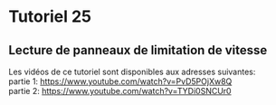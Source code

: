 # Tutoriel 25
## Lecture de panneaux de limitation de vitesse

Les vidéos de ce tutoriel sont disponibles aux adresses suivantes:<br>
partie 1: https://www.youtube.com/watch?v=PvD5POjXw8Q <br>
partie 2: https://www.youtube.com/watch?v=TYDi0SNCUr0

